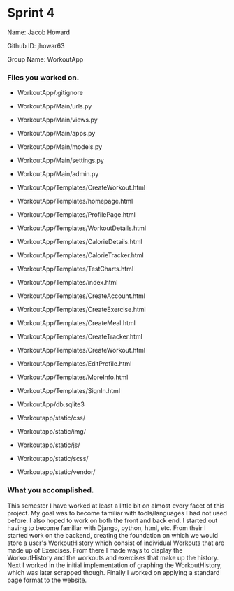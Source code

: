 # Sprint 4

Name: Jacob Howard

Github ID: jhowar63

Group Name: WorkoutApp


### Files you worked on.
- WorkoutApp/.gitignore
- WorkoutApp/Main/urls.py
- WorkoutApp/Main/views.py
- WorkoutApp/Main/apps.py
- WorkoutApp/Main/models.py
- WorkoutApp/Main/settings.py
- WorkoutApp/Main/admin.py

- WorkoutApp/Templates/CreateWorkout.html
- WorkoutApp/Templates/homepage.html
- WorkoutApp/Templates/ProfilePage.html
- WorkoutApp/Templates/WorkoutDetails.html
- WorkoutApp/Templates/CalorieDetails.html
- WorkoutApp/Templates/CalorieTracker.html
- WorkoutApp/Templates/TestCharts.html
- WorkoutApp/Templates/index.html
- WorkoutApp/Templates/CreateAccount.html
- WorkoutApp/Templates/CreateExercise.html
- WorkoutApp/Templates/CreateMeal.html
- WorkoutApp/Templates/CreateTracker.html
- WorkoutApp/Templates/CreateWorkout.html
- WorkoutApp/Templates/EditProfile.html
- WorkoutApp/Templates/MoreInfo.html
- WorkoutApp/Templates/SignIn.html

- WorkoutApp/db.sqlite3
- Workoutapp/static/css/
- Workoutapp/static/img/
- Workoutapp/static/js/
- Workoutapp/static/scss/
- Workoutapp/static/vendor/

### What you accomplished.

This semester I have worked at least a little bit on almost every facet of this project. My goal was to become familiar with tools/languages I had not used before. I also hoped to work on both the front and back end.
I started out having to become familiar with Django, python, html, etc. From their I started work on the backend, creating the foundation on which we would store a user's WorkoutHistory which consist of individual Workouts that are made up of Exercises. From there I made ways to display the WorkoutHistory and the workouts and exercises that make up the history. Next I worked in the initial implementation of graphing the WorkoutHistory, which was later scrapped though. Finally I worked on applying a standard page format to the website.


